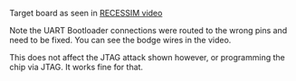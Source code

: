 Target board as seen in [RECESSIM video](https://www.youtube.com/watch?v=IOD5voFTAz8)

Note the UART Bootloader connections were routed to the wrong pins and need to be fixed. You can see the bodge wires in the video.

This does not affect the JTAG attack shown however, or programming the chip via JTAG. It works fine for that.
